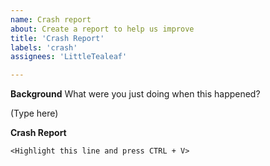 ```yaml
---
name: Crash report
about: Create a report to help us improve
title: 'Crash Report'
labels: 'crash'
assignees: 'LittleTealeaf'

---
```

**Background**
What were you just doing when this happened?

(Type here)

**Crash Report**

```
<Highlight this line and press CTRL + V>
```

